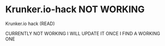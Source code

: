 # Krunker.io-hack NOT WORKING
Krunker.io hack (READ)

CURRENTLY NOT WORKING I WILL UPDATE IT ONCE I FIND A WORKING ONE
